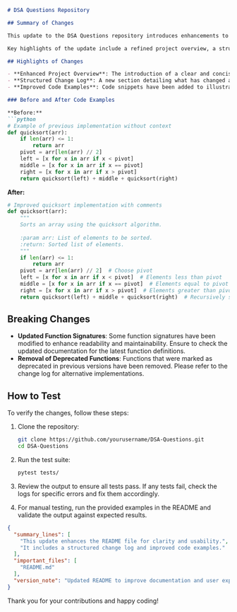 ```markdown
# DSA Questions Repository

## Summary of Changes

This update to the DSA Questions repository introduces enhancements to the README file, improving clarity and usability for contributors and users alike. The changes streamline the documentation process, making it easier for newcomers to understand the purpose of the repository while providing clear instructions to seasoned developers.

Key highlights of the update include a refined project overview, a structured list of changes, and improved code examples that demonstrate the functionality of the algorithms implemented in this repository. These modifications aim to foster a more engaging developer experience and promote efficient collaboration.

## Highlights of Changes

- **Enhanced Project Overview**: The introduction of a clear and concise project summary helps users quickly grasp the purpose of the repository.
- **Structured Change Log**: A new section detailing what has changed and why, allowing users to track improvements and modifications.
- **Improved Code Examples**: Code snippets have been added to illustrate the implementation of various data structures and algorithms, providing practical examples for users.

### Before and After Code Examples

**Before:**
```python
# Example of previous implementation without context
def quicksort(arr):
    if len(arr) <= 1:
        return arr
    pivot = arr[len(arr) // 2]
    left = [x for x in arr if x < pivot]
    middle = [x for x in arr if x == pivot]
    right = [x for x in arr if x > pivot]
    return quicksort(left) + middle + quicksort(right)
```

**After:**
```python
# Improved quicksort implementation with comments
def quicksort(arr):
    """
    Sorts an array using the quicksort algorithm.
    
    :param arr: List of elements to be sorted.
    :return: Sorted list of elements.
    """
    if len(arr) <= 1:
        return arr
    pivot = arr[len(arr) // 2]  # Choose pivot
    left = [x for x in arr if x < pivot]  # Elements less than pivot
    middle = [x for x in arr if x == pivot]  # Elements equal to pivot
    right = [x for x in arr if x > pivot]  # Elements greater than pivot
    return quicksort(left) + middle + quicksort(right)  # Recursively sort
```

## Breaking Changes

- **Updated Function Signatures**: Some function signatures have been modified to enhance readability and maintainability. Ensure to check the updated documentation for the latest function definitions.
- **Removal of Deprecated Functions**: Functions that were marked as deprecated in previous versions have been removed. Please refer to the change log for alternative implementations.

## How to Test

To verify the changes, follow these steps:

1. Clone the repository:
   ```bash
   git clone https://github.com/yourusername/DSA-Questions.git
   cd DSA-Questions
   ```

2. Run the test suite:
   ```bash
   pytest tests/
   ```

3. Review the output to ensure all tests pass. If any tests fail, check the logs for specific errors and fix them accordingly.

4. For manual testing, run the provided examples in the README and validate the output against expected results.

```json
{
  "summary_lines": [
    "This update enhances the README file for clarity and usability.",
    "It includes a structured change log and improved code examples."
  ],
  "important_files": [
    "README.md"
  ],
  "version_note": "Updated README to improve documentation and user experience."
}
``` 

Thank you for your contributions and happy coding!
```